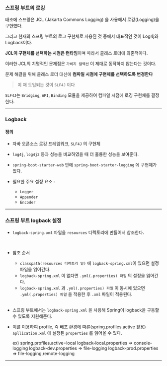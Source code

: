 ### 스프링 부트의 로깅

태초에 스프링은 JCL (Jakarta Commons Logging) 을 사용해서 로깅(Logging)을 구현했다.

그리고 현재의 스프링 부트의 로그 구현체로 사용된 것 중에서 대표적인 것이 Log4j와 Logback이다.

**JCL이 구현체를 선택하는 시점은 런타임**이며 따라서 클래스 로더에 의존적이다.

이러한 JCL의 치명적인 문제점은 `가비지 컬렉션` 이 제대로 동작하지 않는다는 것이다.

문제 해결을 위해 클래스 로더 대신에 **컴파일 시점에 구현체를 선택하도록 변경한다**

> 이 때 도입되는 것이 `SLF4J` 이다


`SLF4J`는 `Bridging`, `API`, `Binding` 모듈을 제공하여 컴파일 시점에 로깅 구현체를 결정한다.


---

### Logback

#### 정의

- 자바 오픈소스 로깅 프레임워크, `SLF4J` 의 구현체


- `log4j`, `log4j2` 등과 성능을 비교하였을 때 더 훌륭한 성능을 보여준다.


- `spring-boot-starter-web` 안에 `spring-boot-starter-logging` 에 구현체가 있다.


- 필요한 주요 설정 요소 :
  - `Logger` <br/>
  - `Appender` <br/>
  - `Encoder` <br/>

---

### 스프링 부트 logback 설정

- `logback-spring.xml` 파일을 `resources` 디렉토리에 만들어서 참조한다.

  <br/>

- 참조 순서

  - `classpath(resources 디렉토리 밑)` 에 `logback-spring.xml`이 있으면 설정파일을 읽어간다.
  - `logback-spring.xml` 이 없다면 `.yml(.properties) 파일` 의 설정을 읽어간다.
  - `logback-spring.xml` 과 `.yml(.properties) 파일` 이 동시에 있으면 `.yml(.properties) 파일` 을 적용한 후 `.xml` 파일이 적용된다.

  <br/>

- 스프링 부트에서는 `logback-spring.xml` 을 사용해 Spring이 logback을 구동할 수 있도록 지원해준다.

- 이를 이용하여 profile, 즉 배포 환경에 따른(spring.profiles.active 활용) `apllication.xml` 에 설정된 `properties` 를 읽어올 수 있다.


    ex)
    spring.profiles.active=local
    logback-local.properties => console-logging
    logback-dev.properties => file-logging
    logback-prod.properties => file-logging,remote-logging


---


